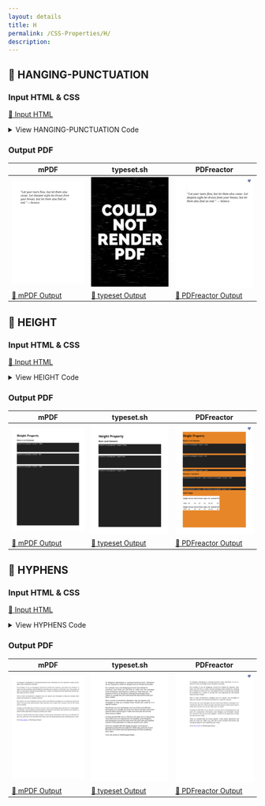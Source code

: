 ```yaml
---
layout: details
title: H
permalink: /CSS-Properties/H/
description: 
---
```




## 🔬 HANGING-PUNCTUATION

### Input HTML & CSS

[📄 Input HTML](https://raw.githubusercontent.com/azettl/compare.html2pdf.tools/master//html/CSS%20Properties/H/hanging-punctuation.html)

<details>
    <summary>
        View HANGING-PUNCTUATION Code
    </summary>
    <pre>
        <code>
            &lt;!DOCTYPE html&gt;
&lt;!-- Sample from https://css-tricks.com/almanac/properties/h/hanging-punctuation/ --&gt;
&lt;html lang=&quot;en&quot;&gt;
    &lt;head&gt;
        &lt;style&gt;
        blockquote {
  font-style: italic;
  font-size: 2rem;
  width: 20em;
  border-left: 1px solid #ddd;
  padding: 3rem 0;
  
  hanging-punctuation: first;
}
        &lt;/style&gt;
    &lt;/head&gt;
    &lt;body&gt;
        &lt;blockquote&gt;
            &ldquo;Let your tears flow, but let them also cease. Let deepest sighs be drawn from your breast, but let them also find an end.&rdquo;&thinsp;&mdash;&thinsp;Seneca
          &lt;/blockquote&gt;
    &lt;/body&gt;
&lt;/html&gt;
        </code>
    </pre>
</details>

### Output PDF

| mPDF | typeset.sh | PDFreactor |
|---------|---------|---------|
| ![mPDF Preview](mpdf__html_CSS_Properties_H_hanging-punctuation.html.png) | ![typeset Preview](typeset__html_CSS_Properties_H_hanging-punctuation.html.png) | ![PDFreactor Preview](pdfreactor__html_CSS_Properties_H_hanging-punctuation.html.png) |
| [📕 mPDF Output](mpdf__html_CSS_Properties_H_hanging-punctuation.html.pdf) | [📕 typeset Output](typeset__html_CSS_Properties_H_hanging-punctuation.html.pdf) | [📕 PDFreactor Output](pdfreactor__html_CSS_Properties_H_hanging-punctuation.html.pdf) |

## 🔬 HEIGHT

### Input HTML & CSS

[📄 Input HTML](https://raw.githubusercontent.com/azettl/compare.html2pdf.tools/master//html/CSS%20Properties/H/height.html)

<details>
    <summary>
        View HEIGHT Code
    </summary>
    <pre>
        <code>
            &lt;!DOCTYPE html&gt;
&lt;!-- Sample from https://css-tricks.com/almanac/properties/h/height/ --&gt;
&lt;html lang=&quot;en&quot;&gt;
    &lt;head&gt;
        &lt;style&gt;
        html {
  background: #e78629;
}

p {
  background: #212121;
  color: #FFF;
}

p.heightpx {
  height: 100px;
}

p.heightem {
  height: 8em;
}

p.heightpercent {
  height: 100%;
  /* height value determined by content */
}

.nesting {
  background: white;
}

.nesting.example1 {
  height: 100px;
}
.nesting.example1 .heightnested {
  height: 100%;
  /* fills the available space of the containing parent element*/
}

.nesting.example2 {
  height: 100%;
}
.nesting.example2 .heightnested {
  height: auto;
  /* fills the available space of the containing parent element*/
}

table {
  float: left;
  margin-right: .5em;
  background: white;
}

.table-example1 {
  height: 100px;
}

.table-example2 {
  height: 100%;
}

        &lt;/style&gt;
    &lt;/head&gt;
    &lt;body&gt;
        &lt;h1&gt;Height Property&lt;/h1&gt;
        &lt;h3&gt;Block Level Elements&lt;/h3&gt;
        &lt;p class=&quot;heightpx&quot;&gt;Content in a paragraph : &lt;code&gt;height: 100px&lt;/code&gt;&lt;/p&gt;
        
        &lt;p class=&quot;heightem&quot;&gt;Content in a paragraph : &lt;code&gt;height: 8em&lt;/code&gt;&lt;/p&gt;
        
        &lt;p class=&quot;heightpercent&quot;&gt;Content in a paragraph : &lt;code&gt;height: 100%&lt;/code&gt;&lt;/p&gt;
        
        &lt;h3&gt;Elements Contained&lt;/h3&gt;
        &lt;div class=&quot;nesting example1&quot;&gt;
          &lt;p class=&quot;heightnested&quot;&gt;Containing element : &lt;code&gt;height: 100px&lt;/code&gt;.  Content in a paragraph : &lt;code&gt;height: 100%&lt;/code&gt;&lt;/p&gt;
        &lt;/div&gt;
        
        &lt;div class=&quot;nesting example2&quot;&gt;
          &lt;p class=&quot;heightnested&quot;&gt;Containing element : &lt;code&gt;height: 100%&lt;/code&gt;.  Content in a paragraph : &lt;code&gt;height: auto&lt;/code&gt;&lt;/p&gt;
        &lt;/div&gt;
        
        &lt;h3&gt;Table Height&lt;/h3&gt;
        &lt;table class=&quot;browser-support-table table-example1&quot;&gt;
                &lt;thead&gt;
                    &lt;tr&gt;
                &lt;th&gt;Height&lt;/th&gt;
                        &lt;th class=&quot;chrome&quot;&gt;&lt;span&gt;Chrome&lt;/span&gt;&lt;/th&gt;
                        &lt;th class=&quot;safari&quot;&gt;&lt;span&gt;Safari&lt;/span&gt;&lt;/th&gt;
                        &lt;th class=&quot;firefox&quot;&gt;&lt;span&gt;Firefox&lt;/span&gt;&lt;/th&gt;
                        &lt;th class=&quot;opera&quot;&gt;&lt;span&gt;Opera&lt;/span&gt;&lt;/th&gt;
                        &lt;th class=&quot;ie&quot;&gt;&lt;span&gt;IE&lt;/span&gt;&lt;/th&gt;
                        &lt;th class=&quot;android&quot;&gt;&lt;span&gt;Android&lt;/span&gt;&lt;/th&gt;
                        &lt;th class=&quot;iOS&quot;&gt;&lt;span&gt;iOS&lt;/span&gt;&lt;/th&gt;
                    &lt;/tr&gt;
                &lt;/thead&gt;
                &lt;tbody&gt;
                    &lt;tr&gt;
                &lt;td&gt;100px&lt;/td&gt;
                        &lt;td class=&quot;yep-nope&quot;&gt;All&lt;/td&gt;
                        &lt;td class=&quot;yep-nope&quot;&gt;All&lt;/td&gt;
                        &lt;td class=&quot;yep-nope&quot;&gt;All&lt;/td&gt;
                        &lt;td class=&quot;yep-nope&quot;&gt;All&lt;/td&gt;
                        &lt;td class=&quot;yep-nope&quot;&gt;All&lt;/td&gt;
                        &lt;td class=&quot;yep-nope&quot;&gt;All&lt;/td&gt;
                        &lt;td class=&quot;yep-nope&quot;&gt;All&lt;/td&gt;
                    &lt;/tr&gt;
                &lt;/tbody&gt;
            &lt;/table&gt;
        
        &lt;table class=&quot;browser-support-table table-example2&quot;&gt;
                &lt;thead&gt;
                    &lt;tr&gt;
                &lt;th&gt;Height&lt;/th&gt;
                        &lt;th class=&quot;chrome&quot;&gt;&lt;span&gt;Chrome&lt;/span&gt;&lt;/th&gt;
                        &lt;th class=&quot;safari&quot;&gt;&lt;span&gt;Safari&lt;/span&gt;&lt;/th&gt;
                        &lt;th class=&quot;firefox&quot;&gt;&lt;span&gt;Firefox&lt;/span&gt;&lt;/th&gt;
                        &lt;th class=&quot;opera&quot;&gt;&lt;span&gt;Opera&lt;/span&gt;&lt;/th&gt;
                        &lt;th class=&quot;ie&quot;&gt;&lt;span&gt;IE&lt;/span&gt;&lt;/th&gt;
                        &lt;th class=&quot;android&quot;&gt;&lt;span&gt;Android&lt;/span&gt;&lt;/th&gt;
                        &lt;th class=&quot;iOS&quot;&gt;&lt;span&gt;iOS&lt;/span&gt;&lt;/th&gt;
                    &lt;/tr&gt;
                &lt;/thead&gt;
                &lt;tbody&gt;
                    &lt;tr&gt;
                &lt;td&gt;100%&lt;/td&gt;
                        &lt;td class=&quot;yep-nope&quot;&gt;All&lt;/td&gt;
                        &lt;td class=&quot;yep-nope&quot;&gt;All&lt;/td&gt;
                        &lt;td class=&quot;yep-nope&quot;&gt;All&lt;/td&gt;
                        &lt;td class=&quot;yep-nope&quot;&gt;All&lt;/td&gt;
                        &lt;td class=&quot;yep-nope&quot;&gt;All&lt;/td&gt;
                        &lt;td class=&quot;yep-nope&quot;&gt;All&lt;/td&gt;
                        &lt;td class=&quot;yep-nope&quot;&gt;All&lt;/td&gt;
                    &lt;/tr&gt;
                &lt;/tbody&gt;
            &lt;/table&gt;
    &lt;/body&gt;
&lt;/html&gt;
        </code>
    </pre>
</details>

### Output PDF

| mPDF | typeset.sh | PDFreactor |
|---------|---------|---------|
| ![mPDF Preview](mpdf__html_CSS_Properties_H_height.html.png) | ![typeset Preview](typeset__html_CSS_Properties_H_height.html.png) | ![PDFreactor Preview](pdfreactor__html_CSS_Properties_H_height.html.png) |
| [📕 mPDF Output](mpdf__html_CSS_Properties_H_height.html.pdf) | [📕 typeset Output](typeset__html_CSS_Properties_H_height.html.pdf) | [📕 PDFreactor Output](pdfreactor__html_CSS_Properties_H_height.html.pdf) |

## 🔬 HYPHENS

### Input HTML & CSS

[📄 Input HTML](https://raw.githubusercontent.com/azettl/compare.html2pdf.tools/master//html/CSS%20Properties/H/hyphens.html)

<details>
    <summary>
        View HYPHENS Code
    </summary>
    <pre>
        <code>
            &lt;!DOCTYPE html&gt;
&lt;!-- Sample from https://css-tricks.com/almanac/properties/h/hyphenate/ --&gt;
&lt;html lang=&quot;en&quot;&gt;
    &lt;head&gt;
        &lt;style&gt;
        article {
  max-width: 500px;
  margin: 0 auto;
  width: 100%;
  text-align: justify;
}

article p {
  -webkit-hyphens: auto;
  -moz-hyphens: auto;
  -ms-hyphens: auto;
  hyphens: auto;
}
        &lt;/style&gt;
    &lt;/head&gt;
    &lt;body&gt;
        &lt;article lang=&quot;en&quot;&gt;
            &lt;p&gt;As designers attempting to creating functional work, oftentimes we are required to make our designs look as finished as possible.&lt;/p&gt;
            &lt;p&gt;For example, if you are designing a brand new website for someone, most times you will have to make sure the prototype looks finished by inserting text or photos or what have you. The purpose of this is so the person viewing the prototype has a chance to actually feel and understand the idea behind what you have created.&lt;/p&gt;
            &lt;p&gt;Now in some circumstances, designers may use squares and rectangles to help you visualize what should and could be in a specific location.&lt;/p&gt;
            &lt;p&gt;We all have our own techniques, but one of the most effective techniques is to actually put some text where text goes and some pictures where pictures go to make sure everyone can see the vision you&rsquo;ve created.&lt;/p&gt;
            &lt;p&gt;Coming up with filler text on the fly is not easy, but it is becoming more and more of a requirement. Fortunately, some designers and developers around the web know this and have put together a bunch of text generators to help you present your vision.&lt;/p&gt;
            &lt;p&gt;Some are standard (like the always popular &lsquo;Lorem Ipsum&rsquo; generators) and some are really fun. Either way, pick one of your favorites from below and start generating text and completing your vision.&lt;/p&gt;
            &lt;p&gt;&lt;em&gt;From &lt;a href=&quot;http://www.webdesignerdepot.com/2012/03/15-dummy-text-generators-you-should-know/&quot;&gt;this article&lt;/a&gt; on WebDesignerDepot.&lt;/em&gt;&lt;/p&gt;
          &lt;/article&gt;
    &lt;/body&gt;
&lt;/html&gt;
        </code>
    </pre>
</details>

### Output PDF

| mPDF | typeset.sh | PDFreactor |
|---------|---------|---------|
| ![mPDF Preview](mpdf__html_CSS_Properties_H_hyphens.html.png) | ![typeset Preview](typeset__html_CSS_Properties_H_hyphens.html.png) | ![PDFreactor Preview](pdfreactor__html_CSS_Properties_H_hyphens.html.png) |
| [📕 mPDF Output](mpdf__html_CSS_Properties_H_hyphens.html.pdf) | [📕 typeset Output](typeset__html_CSS_Properties_H_hyphens.html.pdf) | [📕 PDFreactor Output](pdfreactor__html_CSS_Properties_H_hyphens.html.pdf) |



